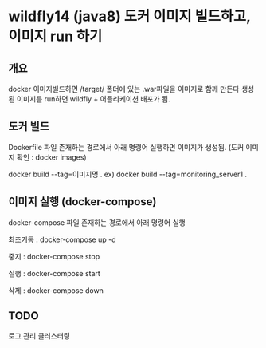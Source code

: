 # wildfly14 (java8) 도커 이미지 빌드하고, 이미지 run 하기

## 개요
docker 이미지빌드하면 /target/ 폴더에 있는 .war파일을 이미지로 함께 만든다
생성된 이미지를 run하면 wildfly + 어플리케이션 배포가 됨. 

## 도커 빌드
Dockerfile 파일 존재하는 경로에서 아래 명령어 실행하면 이미지가 생성됨. (도커 이미지 확인 : docker images)

docker build --tag=이미지명 .
ex) docker build --tag=monitoring_server1 .

## 이미지 실행 (docker-compose)
docker-compose 파일 존재하는 경로에서 아래 명령어 실행

최초기동 : docker-compose up -d

중지 : docker-compose stop

실행 : docker-compose start

삭제 : docker-compose down

## TODO
로그 관리
클러스터링
